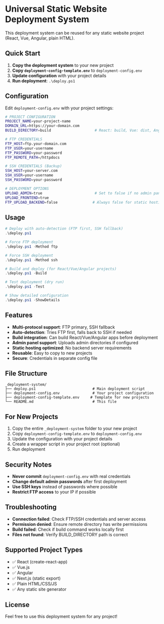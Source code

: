 # Universal Static Website Deployment System

This deployment system can be reused for any static website project (React, Vue, Angular, plain HTML).

## Quick Start

1. **Copy the deployment system** to your new project
2. **Copy `deployment-config-template.env`** to `deployment-config.env`
3. **Update configuration** with your project details
4. **Run deployment**: `.\deploy.ps1`

## Configuration

Edit `deployment-config.env` with your project settings:

```bash
# PROJECT CONFIGURATION
PROJECT_NAME=your-project-name
DOMAIN_URL=https://your-domain.com
BUILD_DIRECTORY=build                    # React: build, Vue: dist, Angular: dist

# FTP CREDENTIALS
FTP_HOST=ftp.your-domain.com
FTP_USER=your-username
FTP_PASSWORD=your-password
FTP_REMOTE_PATH=/httpdocs

# SSH CREDENTIALS (Backup)
SSH_HOST=your-server.com
SSH_USER=your-username
SSH_PASSWORD=your-password

# DEPLOYMENT OPTIONS
UPLOAD_ADMIN=true                        # Set to false if no admin panel
UPLOAD_FRONTEND=true
FTP_UPLOAD_BACKEND=false                # Always false for static hosting
```

## Usage

```powershell
# Deploy with auto-detection (FTP first, SSH fallback)
.\deploy.ps1

# Force FTP deployment
.\deploy.ps1 -Method ftp

# Force SSH deployment
.\deploy.ps1 -Method ssh

# Build and deploy (for React/Vue/Angular projects)
.\deploy.ps1 -Build

# Test deployment (dry run)
.\deploy.ps1 -Test

# Show detailed configuration
.\deploy.ps1 -ShowDetails
```

## Features

- **Multi-protocol support**: FTP primary, SSH fallback
- **Auto-detection**: Tries FTP first, falls back to SSH if needed
- **Build integration**: Can build React/Vue/Angular apps before deployment
- **Admin panel support**: Uploads admin directories if configured
- **Static hosting optimized**: No backend server requirements
- **Reusable**: Easy to copy to new projects
- **Secure**: Credentials in separate config file

## File Structure

```
_deployment-system/
├── deploy.ps1                          # Main deployment script
├── deployment-config.env               # Your project configuration
├── deployment-config-template.env     # Template for new projects
└── README.md                           # This file
```

## For New Projects

1. Copy the entire `_deployment-system` folder to your new project
2. Copy `deployment-config-template.env` to `deployment-config.env`
3. Update the configuration with your project details
4. Create a wrapper script in your project root (optional)
5. Run deployment

## Security Notes

- **Never commit** `deployment-config.env` with real credentials
- **Change default admin passwords** after first deployment
- **Use SSH keys** instead of passwords where possible
- **Restrict FTP access** to your IP if possible

## Troubleshooting

- **Connection failed**: Check FTP/SSH credentials and server access
- **Permission denied**: Ensure remote directory has write permissions
- **Build failed**: Check if build command works locally first
- **Files not found**: Verify BUILD_DIRECTORY path is correct

## Supported Project Types

- ✅ React (create-react-app)
- ✅ Vue.js
- ✅ Angular
- ✅ Next.js (static export)
- ✅ Plain HTML/CSS/JS
- ✅ Any static site generator

## License

Feel free to use this deployment system for any project!
